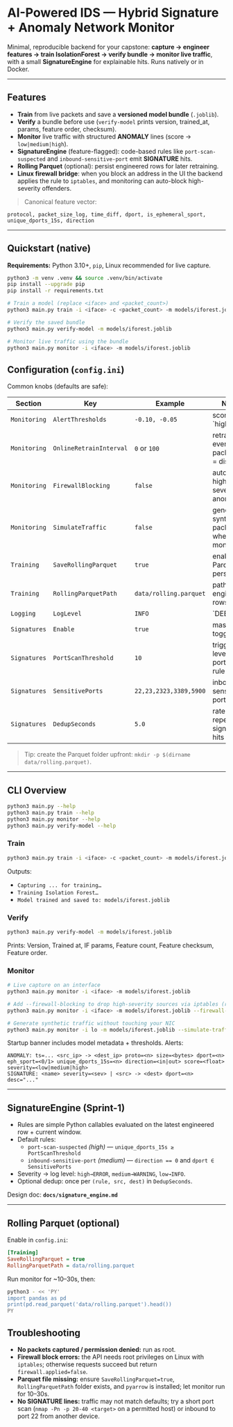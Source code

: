 # AI-Powered IDS — Hybrid Signature + Anomaly Network Monitor

Minimal, reproducible backend for your capstone: **capture → engineer features → train IsolationForest → verify bundle → monitor live traffic**, with a small **SignatureEngine** for explainable hits. Runs natively or in Docker.

---

## Features
- **Train** from live packets and save a **versioned model bundle** (`.joblib`).
- **Verify** a bundle before use (`verify-model` prints version, trained_at, params, feature order, checksum).
- **Monitor** live traffic with structured **ANOMALY** lines (score → `low|medium|high`).
- **SignatureEngine** (feature-flagged): code-based rules like `port-scan-suspected` and `inbound-sensitive-port` emit **SIGNATURE** hits.
- **Rolling Parquet** (optional): persist engineered rows for later retraining.
- **Linux firewall bridge**: when you block an address in the UI the backend applies the rule to `iptables`, and monitoring can auto-block high-severity offenders.

> Canonical feature vector:
```
protocol, packet_size_log, time_diff, dport, is_ephemeral_sport, unique_dports_15s, direction
```

---

## Quickstart (native)
**Requirements:** Python 3.10+, `pip`, Linux recommended for live capture.

```bash
python3 -m venv .venv && source .venv/bin/activate
pip install --upgrade pip
pip install -r requirements.txt

# Train a model (replace <iface> and <packet_count>)
python3 main.py train -i <iface> -c <packet_count> -m models/iforest.joblib

# Verify the saved bundle
python3 main.py verify-model -m models/iforest.joblib

# Monitor live traffic using the bundle
python3 main.py monitor -i <iface> -m models/iforest.joblib
```
## Configuration (`config.ini`)
Common knobs (defaults are safe):

| Section      | Key                      | Example                          | Notes |
|--------------|--------------------------|----------------------------------|------|
| `Monitoring` | `AlertThresholds`        | `-0.10, -0.05`                   | score → `high|medium|low` mapping |
| `Monitoring` | `OnlineRetrainInterval`  | `0` or `100`                     | retrain every *K* packets (0 = disabled) |
| `Monitoring` | `FirewallBlocking`       | `false`                          | auto-block high severity anomalies |
| `Monitoring` | `SimulateTraffic`        | `false`                          | generate synthetic packets when monitoring |
| `Training`   | `SaveRollingParquet`     | `true`                           | enable Parquet persistence |
| `Training`   | `RollingParquetPath`     | `data/rolling.parquet`           | path for engineered rows |
| `Logging`    | `LogLevel`               | `INFO`                           | `DEBUG|INFO|WARNING|ERROR|CRITICAL` |
| `Signatures` | `Enable`                 | `true`                           | master toggle |
| `Signatures` | `PortScanThreshold`      | `10`                             | trigger level for port scan rule |
| `Signatures` | `SensitivePorts`         | `22,23,2323,3389,5900`           | inbound sensitive port set |
| `Signatures` | `DedupSeconds`           | `5.0`                            | rate-limit repeated signature hits |

> Tip: create the Parquet folder upfront: `mkdir -p $(dirname data/rolling.parquet)`.

---

## CLI Overview
```bash
python3 main.py --help
python3 main.py train --help
python3 main.py monitor --help
python3 main.py verify-model --help
```
### Train
```bash
python3 main.py train -i <iface> -c <packet_count> -m models/iforest.joblib
```
Outputs:
- `Capturing ... for training…`
- `Training Isolation Forest…`
- `Model trained and saved to: models/iforest.joblib`

### Verify
```bash
python3 main.py verify-model -m models/iforest.joblib
```
Prints: Version, Trained at, IF params, Feature count, Feature checksum, Feature order.

### Monitor
```bash
# Live capture on an interface
python3 main.py monitor -i <iface> -m models/iforest.joblib

# Add --firewall-blocking to drop high-severity sources via iptables (requires root)
python3 main.py monitor -i <iface> -m models/iforest.joblib --firewall-blocking

# Generate synthetic traffic without touching your NIC
python3 main.py monitor -i lo -m models/iforest.joblib --simulate-traffic
```
Startup banner includes model metadata + thresholds. Alerts:
```
ANOMALY: ts=... <src_ip> -> <dest_ip> proto=<n> size=<bytes> dport=<n> eph_sport=<0/1> unique_dports_15s=<n> direction=<in|out> score=<float> severity=<low|medium|high>
SIGNATURE: <name> severity=<sev> | <src> -> <dest> dport=<n> desc="..."
```

---

## SignatureEngine (Sprint-1)
- Rules are simple Python callables evaluated on the latest engineered row + current window.
- Default rules:
  - `port-scan-suspected` *(high)* — `unique_dports_15s ≥ PortScanThreshold`
  - `inbound-sensitive-port` *(medium)* — `direction == 0` and `dport ∈ SensitivePorts`
- Severity → log level: `high→ERROR`, `medium→WARNING`, `low→INFO`.
- Optional dedup: once per `(rule, src, dest)` in `DedupSeconds`.

Design doc: **`docs/signature_engine.md`**

---

## Rolling Parquet (optional)
Enable in `config.ini`:
```ini
[Training]
SaveRollingParquet = true
RollingParquetPath = data/rolling.parquet
```
Run monitor for ~10–30s, then:
```bash
python3 - << 'PY'
import pandas as pd
print(pd.read_parquet('data/rolling.parquet').head())
PY
```

## Troubleshooting
- **No packets captured / permission denied:** run as root.
- **Firewall block errors:** the API needs root privileges on Linux with `iptables`; otherwise requests succeed but return `firewall.applied=false`.
- **Parquet file missing:** ensure `SaveRollingParquet=true`, `RollingParquetPath` folder exists, and `pyarrow` is installed; let monitor run for 10–30s.
- **No SIGNATURE lines:** traffic may not match defaults; try a short port scan (`nmap -Pn -p 20-40 <target>` on a permitted host) or inbound to port 22 from another device.